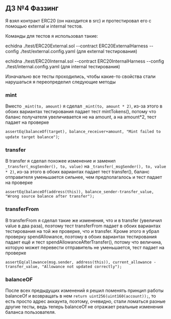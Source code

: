 ## ДЗ №4 Фаззинг
Я взял контракт ERC20 (он находится в src) и протестировал его с помощью external и internal тестов.

Команды для тестов я использовал такие:

echidna ./test/ERC20External.sol --contract ERC20ExternalHarness  --config ./test/external.config.yaml (для external тестирования)

echidna ./test/ERC20Internal.sol --contract ERC20InternalHarness  --config ./test/internal.config.yaml (для internal тестирования)

Изначально все тесты проходились, чтобы какие-то свойства стали нарушаться я переопределил следующие методы

### mint
Вместо ```_mint(to, amount)``` я сделал ```_mint(to, amount * 2)```, из-за этого в обоих вариантах тестирования падает тест mintTokens(), потому что баланс получателя увеличивается не на amount, а на amount*2, тест падает на проверке 

```assertEq(balanceOf(target), balance_receiver+amount, "Mint failed to update target balance")```;

### transfer
В transfer я сделал похожее изменение и заменил ```_transfer(_msgSender(), to, value)``` на ```_transfer(_msgSender(), to, value * 2)```, из-за этого в обоих вариантах падает тест transfer(), баланс отправителя уменьшается сильнее, чем предполагалось и тест падает на проверке 

```assertEq(balanceOf(address(this)), balance_sender-transfer_value, "Wrong source balance after transfer");```

### transferFrom
В transferFrom я сделал такие же изменения, что и в transfer (увеличил value в два раза), поэтому тест transferFrom падает в обоих вариантах тестирования на той же проверке, что и transfer. Кроме этого я убрал проверку spendAllowance, поэтому в обоих вариантах тестирования падает ещё и тест spendAllowanceAfterTransfer(), потому что величина, которую может перевести отправитель не уменьшается, тест падает на проверке 

```assertEq(allowance(msg.sender, address(this)), current_allowance - transfer_value, "Allowance not updated correctly");```

### balanceOF

После всех предыдущих изменений я решил поменять принцип работы balanceOf и возвращать в нем ```return uint256(uint160(account));```, то есть просто адрес аккаунта, поэтому, очевидно, стали ломаться разные другие тесты, ведь теперь balanceOf не отражает реальные изменения баланса пользователя.
